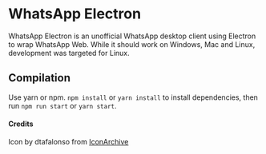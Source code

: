 # WhatsApp Electron
WhatsApp Electron is an unofficial WhatsApp desktop client using Electron to wrap WhatsApp Web. While it should work on Windows, Mac and Linux, development was targeted for Linux.

## Compilation
Use yarn or npm.
`npm install` or `yarn install` to install dependencies, then run `npm run start` or `yarn start`.

#### Credits
Icon by dtafalonso from [IconArchive](http://www.iconarchive.com/show/android-l-icons-by-dtafalonso/WhatsApp-icon.html)